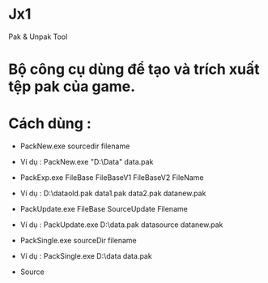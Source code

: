 # Jx1
Pak &amp; Unpak Tool

# Bộ công cụ dùng để tạo và trích xuất tệp pak của game. <br/>
# Cách dùng : <br/>
* PackNew.exe sourcedir filename <br/>
- Ví dụ : PackNew.exe "D:\Data" data.pak <br/>
* PackExp.exe FileBase FileBaseV1 FileBaseV2 FileName <br/>
- Ví dụ : D:\dataold.pak data1.pak data2.pak datanew.pak <br/>
* PackUpdate.exe FileBase SourceUpdate Filename <br/>
- Ví dụ : PackUpdate.exe D:\data.pak datasource datanew.pak <br/>
* PackSingle.exe sourceDir filename <br/>
- Ví dụ : PackSingle.exe D:\data data.pak <br/>
* Source 


